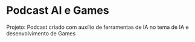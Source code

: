 # Podcast AI e Games

Projeto: Podcast criado com auxílio de ferramentas de IA no tema de IA e desenvolvimento de Games



